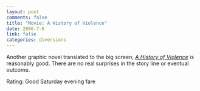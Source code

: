 ```yaml
--- 
layout: post
comments: false
title: "Movie: A History of Violence"
date: 2006-7-6
link: false
categories: diversions
---
```

Another graphic novel translated to the big screen, <i><a href="http://imdb.com/title/tt0399146/" title="A History of Violence">A History of Violence</a></i> is reasonably good. There are no real surprises in the story line or eventual outcome.

Rating: Good Saturday evening fare

